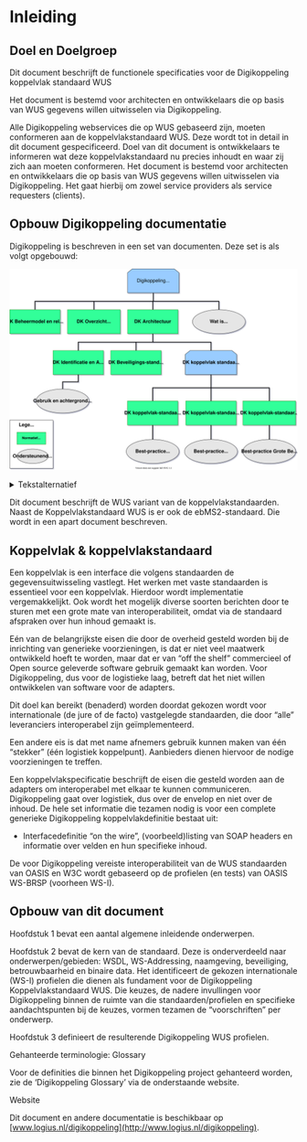 # Inleiding

## Doel en Doelgroep

Dit document beschrijft de functionele specificaties voor de Digikoppeling
koppelvlak standaard WUS

Het document is bestemd voor architecten en ontwikkelaars die op basis van WUS
gegevens willen uitwisselen via Digikoppeling.

Alle Digikoppeling webservices die op WUS gebaseerd zijn, moeten conformeren aan
de koppelvlakstandaard WUS. Deze wordt tot in detail in dit document
gespecificeerd. Doel van dit document is ontwikkelaars te informeren wat deze
koppelvlakstandaard nu precies inhoudt en waar zij zich aan moeten conformeren.
Het document is bestemd voor architecten en ontwikkelaars die op basis van WUS
gegevens willen uitwisselen via Digikoppeling. Het gaat hierbij om zowel service
providers als service requesters (clients).

## Opbouw Digikoppeling documentatie

Digikoppeling is beschreven in een set van documenten. Deze set is als volgt
opgebouwd:

![Overzicht van de onderdelen van de Digikoppeling Standaard, de standaard is onderverdeeld in normatieve en ondersteunende onderdelen](media/DK_Specificatie_structuur.svg "Opbouw documentatie Digikoppeling")


<details>
    <summary> Tekstalternatief </summary>
<ul>
	<li>Digikoppeling Standaard
		<ul>
			<li> <a href="https://publicatie.centrumvoorstandaarden.nl/dk/beheer/">DK Beheermodel en releasebeleid</a>* </li>
			<li> <a href="https://publicatie.centrumvoorstandaarden.nl/dk/actueel/">DK Overzicht Actuele Documentatie en Compliance</a>* </li>
			<li> <a href="https://publicatie.centrumvoorstandaarden.nl/dk/architectuur">DK Architectuur</a>*
				<ul>
					<li> <a href="https://publicatie.centrumvoorstandaarden.nl/dk/idauth/">DK Identificatie en Authenticatie</a>*
						<ul>
							<li><i> <a href="https://publicatie.centrumvoorstandaarden.nl/dk/gbachtcert/">Digikoppeling Gebruik en Achtergronden Certificaten</a></i>† </li>
						</ul>
					</li>
					<li> <a href="https://publicatie.centrumvoorstandaarden.nl/dk/beveilig/">DK Beveiligingsstandaarden en voorschriften</a>* </li>
					<li>Koppelvlakstandaarden
						<ul>
							<li> <a href="https://publicatie.centrumvoorstandaarden.nl/dk/wus/">DK Koppelvlakstandaard WUS</a>*
								<ul>
									<li><i><a href="https://publicatie.centrumvoorstandaarden.nl/dk/bpwus">Best-practice WUS</a></i>† </li>
								</ul>
							</li>
							<li> <a href="https://publicatie.centrumvoorstandaarden.nl/dk/ebms/">DK Koppelvlakstandaard ebMS2</a>*
								<ul>
									<li> <i><a href="https://publicatie.centrumvoorstandaarden.nl/dk/bpebms">Best-practice ebMS2</a></i>† </li>
								</ul>
							</li>
							<li> <a href="https://publicatie.centrumvoorstandaarden.nl/dk/gb/">DK Koppelvlakstandaard Grote Berichten</a>*
								<ul>
									<li> <i><a href="https://publicatie.centrumvoorstandaarden.nl/dk/bpgb">Best-practice Grote Berichten</a></i>†</li>
								</ul>
							</li>
						</ul>
					</li>
				</ul>
			</li>
			<li>
    <i><a href="https://publicatie.centrumvoorstandaarden.nl/dk/watisdk/">Wat is Digikoppeling</a></i>†
  </li>
		</ul>
	</li>
</ul>
<p>* Normatief document</p>
<p>† Ondersteunend document</p>
</details>


Dit document beschrijft de WUS variant van de koppelvlakstandaarden. Naast de
Koppelvlakstandaard WUS is er ook de ebMS2-standaard. Die wordt in een apart
document beschreven.

## Koppelvlak & koppelvlakstandaard

Een koppelvlak is een interface die volgens standaarden de gegevensuitwisseling
vastlegt. Het werken met vaste standaarden is essentieel voor een koppelvlak.
Hierdoor wordt implementatie vergemakkelijkt. Ook wordt het mogelijk diverse
soorten berichten door te sturen met een grote mate van interoperabiliteit,
omdat via de standaard afspraken over hun inhoud gemaakt is.

Eén van de belangrijkste eisen die door de overheid gesteld worden bij de
inrichting van generieke voorzieningen, is dat er niet veel maatwerk ontwikkeld
hoeft te worden, maar dat er van “off the shelf” commercieel of Open source
geleverde software gebruik gemaakt kan worden. Voor Digikoppeling, dus voor de
logistieke laag, betreft dat het niet willen ontwikkelen van software voor de
adapters.

Dit doel kan bereikt (benaderd) worden doordat gekozen wordt voor internationale
(de jure of de facto) vastgelegde standaarden, die door “alle” leveranciers
interoperabel zijn geïmplementeerd.

Een andere eis is dat met name afnemers gebruik kunnen maken van één “stekker”
(één logistiek koppelpunt). Aanbieders dienen hiervoor de nodige voorzieningen
te treffen.

Een koppelvlakspecificatie beschrijft de eisen die gesteld worden aan de
adapters om interoperabel met elkaar te kunnen communiceren. Digikoppeling gaat
over logistiek, dus over de envelop en niet over de inhoud. De hele set
informatie die tezamen nodig is voor een complete generieke Digikoppeling
koppelvlakdefinitie bestaat uit:

- Interfacedefinitie “on the wire”, (voorbeeld)listing van SOAP headers en
    informatie over velden en hun specifieke inhoud.

De voor Digikoppeling vereiste interoperabiliteit van de WUS standaarden van
OASIS en W3C wordt gebaseerd op de profielen (en tests) van OASIS WS-BRSP
(voorheen WS-I).

## Opbouw van dit document

Hoofdstuk 1 bevat een aantal algemene inleidende onderwerpen.

Hoofdstuk 2 bevat de kern van de standaard. Deze is onderverdeeld naar
onderwerpen/gebieden: WSDL, WS-Addressing, naamgeving, beveiliging,
betrouwbaarheid en binaire data. Het identificeert de gekozen internationale
(WS-I) profielen die dienen als fundament voor de Digikoppeling
Koppelvlakstandaard WUS. Die keuzes, de nadere invullingen voor Digikoppeling
binnen de ruimte van die standaarden/profielen en specifieke aandachtspunten bij
de keuzes, vormen tezamen de “voorschriften” per onderwerp.

Hoofdstuk 3 definieert de resulterende Digikoppeling WUS profielen.

Gehanteerde terminologie: Glossary

Voor de definities die binnen het Digikoppeling project gehanteerd worden, zie
de ‘Digikoppeling Glossary’ via de onderstaande website.

Website

Dit document en andere documentatie is beschikbaar op
[www.logius.nl/digikoppeling](http://www.logius.nl/digikoppeling).

